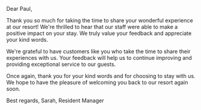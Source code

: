 Dear Paul,

Thank you so much for taking the time to share your wonderful experience at our resort! We're thrilled to hear that our staff were able to make a positive impact on your stay. We truly value your feedback and appreciate your kind words.

We're grateful to have customers like you who take the time to share their experiences with us. Your feedback will help us to continue improving and providing exceptional service to our guests.

Once again, thank you for your kind words and for choosing to stay with us. We hope to have the pleasure of welcoming you back to our resort again soon.

Best regards,
Sarah, Resident Manager
